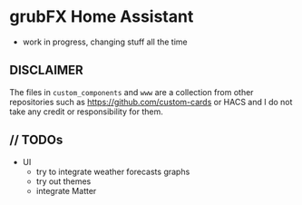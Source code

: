 # grubFX Home Assistant

- work in progress, changing stuff all the time

## DISCLAIMER
The files in `custom_components` and `www` are a collection from other repositories such as https://github.com/custom-cards or HACS and I do not take any credit or responsibility for them. 

## // TODOs
- UI
  - try to integrate weather forecasts graphs
  - try out themes
  - integrate Matter